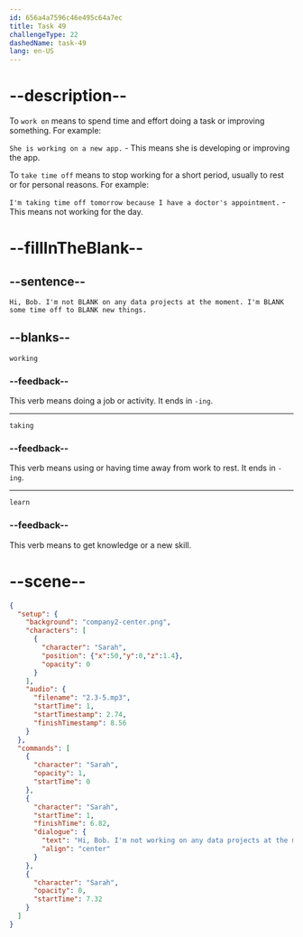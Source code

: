 ```yaml
---
id: 656a4a7596c46e495c64a7ec
title: Task 49
challengeType: 22
dashedName: task-49
lang: en-US
---
```


<!-- (Audio) Sarah: Hi, Bob. I'm not working on any data projects at the moment. I'm taking some time off to learn new things. -->

# --description--

To `work on` means to spend time and effort doing a task or improving something. For example:

`She is working on a new app.` - This means she is developing or improving the app.

To `take time off` means to stop working for a short period, usually to rest or for personal reasons. For example:

`I'm taking time off tomorrow because I have a doctor's appointment.` - This means not working for the day.

# --fillInTheBlank--

## --sentence--

`Hi, Bob. I'm not BLANK on any data projects at the moment. I'm BLANK some time off to BLANK new things.`

## --blanks--

`working`

### --feedback--

This verb means doing a job or activity. It ends in `-ing`.

---

`taking`

### --feedback--

This verb means using or having time away from work to rest. It ends in `-ing`.

---

`learn`

### --feedback--

This verb means to get knowledge or a new skill.

# --scene--

```json
{
  "setup": {
    "background": "company2-center.png",
    "characters": [
      {
        "character": "Sarah",
        "position": {"x":50,"y":0,"z":1.4},
        "opacity": 0
      }
    ],
    "audio": {
      "filename": "2.3-5.mp3",
      "startTime": 1,
      "startTimestamp": 2.74,
      "finishTimestamp": 8.56
    }
  },
  "commands": [
    {
      "character": "Sarah",
      "opacity": 1,
      "startTime": 0
    },
    {
      "character": "Sarah",
      "startTime": 1,
      "finishTime": 6.82,
      "dialogue": {
        "text": "Hi, Bob. I'm not working on any data projects at the moment. I'm taking some time off to learn new things.",
        "align": "center"
      }
    },
    {
      "character": "Sarah",
      "opacity": 0,
      "startTime": 7.32
    }
  ]
}
```
